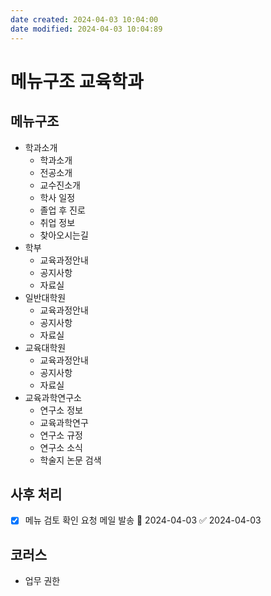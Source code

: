 ```yaml
---
date created: 2024-04-03 10:04:00
date modified: 2024-04-03 10:04:89
---
```

# 메뉴구조 교육학과
## 메뉴구조
- 학과소개
	- 학과소개
	- 전공소개
	- 교수진소개
	- 학사 일정
	- 졸업 후 진로
	- 취업 정보
	- 찾아오시는길
- 학부
	- 교육과정안내
	- 공지사항
	- 자료실
- 일반대학원
	- 교육과정안내
	- 공지사항
	- 자료실
- 교육대학원
	- 교육과정안내
	- 공지사항
	- 자료실
- 교육과학연구소
	- 연구소 정보
	- 교육과학연구
	- 연구소 규정
	- 연구소 소식
	- 학술지 논문 검색


## 사후 처리
- [x] 메뉴 검토 확인 요청 메일 발송 📅 2024-04-03 ✅ 2024-04-03
## 코러스
- 업무 권한